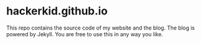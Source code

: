 # hackerkid.github.io

This repo contains the source code of my website and the blog. The blog is powered by Jekyll. You are free to use this in any way you like. 
